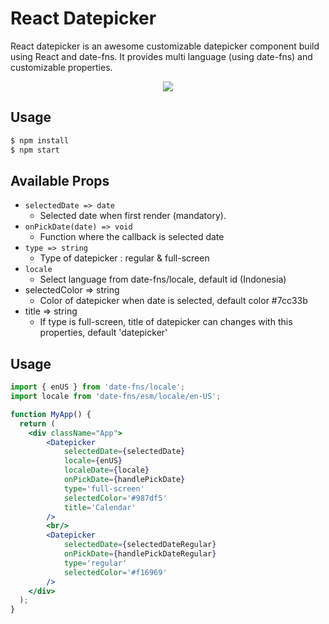 # React Datepicker

React datepicker is an awesome customizable datepicker component build using React and date-fns. It provides multi language (using date-fns) and customizable properties.

<p align="center">
  <img src='./src/assets/gif/datepicker.gif' />
</p>


## Usage

```bash
$ npm install
$ npm start
```

## Available Props

- `selectedDate => date`
  - Selected date when first render (mandatory).
- `onPickDate(date) => void`
  - Function where the callback is selected date
- `type => string`
  - Type of datepicker : regular & full-screen
- `locale`
  - Select language from date-fns/locale, default id (Indonesia) 
- selectedColor => string
  - Color of datepicker when date is selected, default color #7cc33b
- title => string
  - If type is full-screen, title of datepicker can changes with this properties, default 'datepicker'

## Usage

```jsx
import { enUS } from 'date-fns/locale';
import locale from 'date-fns/esm/locale/en-US';

function MyApp() {
  return (
    <div className="App">
        <Datepicker
            selectedDate={selectedDate}
            locale={enUS}
            localeDate={locale}
            onPickDate={handlePickDate}
            type='full-screen'
            selectedColor='#987df5'
            title='Calendar'
        />
        <br/>
        <Datepicker
            selectedDate={selectedDateRegular}
            onPickDate={handlePickDateRegular}
            type='regular'
            selectedColor='#f16969'
        /> 
    </div>
  );
}
```
